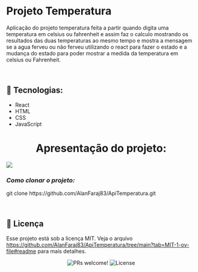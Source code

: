 
# Projeto Temperatura
<p>
	Aplicação do projeto temperatura feita a partir quando digita uma temperatura em celsius ou fahrenheit e assim faz o calculo mostrando os resultados das duas temperaturas ao mesmo tempo e mostra a mensagem se a agua ferveu ou não ferveu utilizando o react para fazer o estado e a mudança do estado para poder mostrar a medida da temperatura em celsius ou Fahrenheit.
</p>

<br>

## 🚀 Tecnologias:
		
<ul>
<li>React</li>
<li>HTML</li>
<li>CSS</li>
<li>JavaScript</li>
</ul>

<h1 align='center'><strong>Apresentação do projeto:</strong></h1>

<img src="https://github.com/user-attachments/assets/d65cd156-ba3a-4d1d-9b37-eeed64d8c594"/>

### <strong><i>Como clonar o projeto:</i></strong>

<p> git clone https://github.com/AlanFaraj83/ApiTemperatura.git</p>

</br>

## 📝 Licença

Esse projeto está sob a licença MIT. Veja o arquivo https://github.com/AlanFaraj83/ApiTemperatura/tree/main?tab=MIT-1-ov-file#readme para mais detalhes.


<p align="center">
 <img src="https://img.shields.io/static/v1?label=PRs&message=welcome&color=49AA26&labelColor=000000" alt="PRs welcome!" />

  <img alt="License" src="https://img.shields.io/static/v1?label=license&message=MIT&color=49AA26&labelColor=000000">
</p>

	
